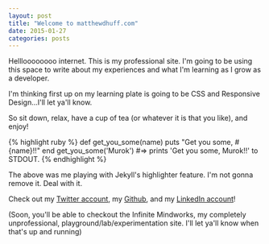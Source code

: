 ```yaml
---
layout: post
title: "Welcome to matthewdhuff.com"
date: 2015-01-27
categories: posts
---
```


Hellloooooooo internet. This is my professional site. I'm going to be using this space to write about my experiences and what I'm learning as I grow as a developer.

I'm thinking first up on my learning plate is going to be CSS and Responsive Design...I'll let ya'll know.


So sit down, relax, have a cup of tea (or whatever it is that you like), and enjoy!

{% highlight ruby %}
def get_you_some(name)
  puts "Get you some, #{name}!!"
end
get_you_some('Murok')
#=> prints 'Get you some, Murok!!' to STDOUT.
{% endhighlight %}

The above was me playing with Jekyll's highlighter feature. I'm not gonna remove it. Deal with it.

Check out my [Twitter account][twitter], my [Github][github], and my [LinkedIn account][linkedin]!

(Soon, you'll be able to checkout the Infinite Mindworks, my completely unprofessional, playground/lab/experimentation site. I'll let ya'll know when that's up and running)


[twitter]: http://twitter.com/theinfamoushuff
[github]: http://github.com/matthewhuff89
[linkedin]: http://www.linkedin.com/in/matthewdhuff